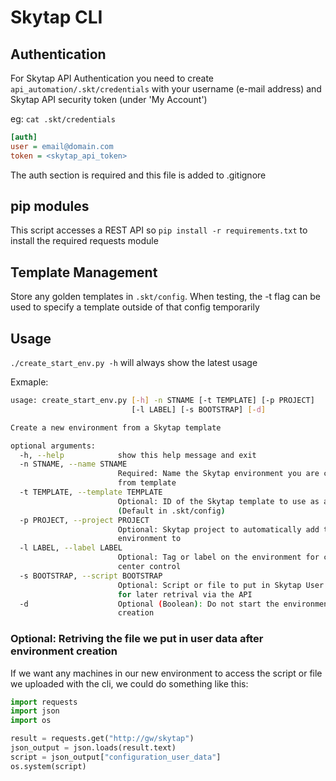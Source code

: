 # Skytap CLI

## Authentication 
For Skytap API Authentication you need to create `api_automation/.skt/credentials` with your username (e-mail address) and Skytap API security token (under 'My Account')

eg: `cat .skt/credentials`

```ini
[auth]  
user = email@domain.com
token = <skytap_api_token>
```
The auth section is required and this file is added to .gitignore

## pip modules
This script accesses a REST API so `pip install -r requirements.txt` to install the required requests module

## Template Management
Store any golden templates in `.skt/config`.  When testing, the -t flag can be used to specify a template outside of that config temporarily 

## Usage

`./create_start_env.py -h` will always show the latest usage

Exmaple:
```bash
usage: create_start_env.py [-h] -n STNAME [-t TEMPLATE] [-p PROJECT]
                           [-l LABEL] [-s BOOTSTRAP] [-d]

Create a new environment from a Skytap template

optional arguments:
  -h, --help            show this help message and exit
  -n STNAME, --name STNAME
                        Required: Name the Skytap environment you are creating
                        from template
  -t TEMPLATE, --template TEMPLATE
                        Optional: ID of the Skytap template to use as a base
                        (Default in .skt/config)
  -p PROJECT, --project PROJECT
                        Optional: Skytap project to automatically add this
                        environment to
  -l LABEL, --label LABEL
                        Optional: Tag or label on the environment for cost
                        center control
  -s BOOTSTRAP, --script BOOTSTRAP
                        Optional: Script or file to put in Skytap User Data
                        for later retrival via the API
  -d                    Optional (Boolean): Do not start the environment after
                        creation
```

### **Optional**: Retriving the file we put in user data after environment creation
If we want any machines in our new environment to access 
the script or file we uploaded with the cli, we could do something like this:
```python
import requests
import json
import os

result = requests.get("http://gw/skytap")
json_output = json.loads(result.text)
script = json_output["configuration_user_data"]
os.system(script)
```